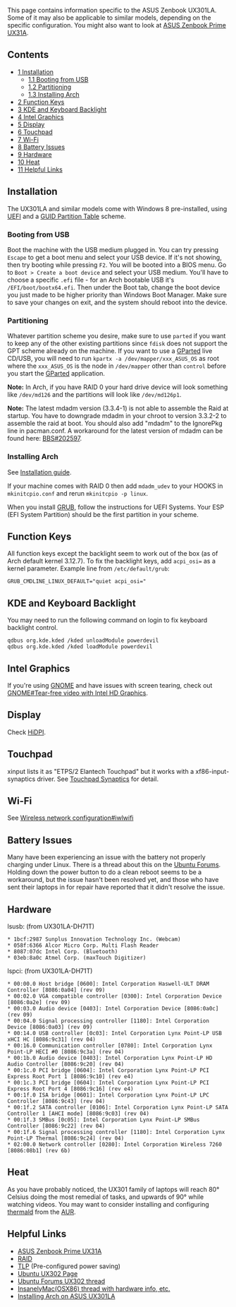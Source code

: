 This page contains information specific to the ASUS Zenbook UX301LA. Some of it may also be applicable to similar models, depending on the specific configuration. You might also want to look at [ASUS Zenbook Prime UX31A](/index.php/ASUS_Zenbook_Prime_UX31A "ASUS Zenbook Prime UX31A").

## Contents

*   [1 Installation](#Installation)
    *   [1.1 Booting from USB](#Booting_from_USB)
    *   [1.2 Partitioning](#Partitioning)
    *   [1.3 Installing Arch](#Installing_Arch)
*   [2 Function Keys](#Function_Keys)
*   [3 KDE and Keyboard Backlight](#KDE_and_Keyboard_Backlight)
*   [4 Intel Graphics](#Intel_Graphics)
*   [5 Display](#Display)
*   [6 Touchpad](#Touchpad)
*   [7 Wi-Fi](#Wi-Fi)
*   [8 Battery Issues](#Battery_Issues)
*   [9 Hardware](#Hardware)
*   [10 Heat](#Heat)
*   [11 Helpful Links](#Helpful_Links)

## Installation

The UX301LA and similar models come with Windows 8 pre-installed, using [UEFI](/index.php/UEFI "UEFI") and a [GUID Partition Table](/index.php/GUID_Partition_Table "GUID Partition Table") scheme.

### Booting from USB

Boot the machine with the USB medium plugged in. You can try pressing `Escape` to get a boot menu and select your USB device. If it's not showing, then try booting while pressing `F2`. You will be booted into a BIOS menu. Go to `Boot > Create a boot device` and select your USB medium. You'll have to choose a specific `.efi` file - for an Arch bootable USB it's `/EFI/boot/bootx64.efi`. Then under the Boot tab, change the boot device you just made to be higher priority than Windows Boot Manager. Make sure to save your changes on exit, and the system should reboot into the device.

### Partitioning

Whatever partition scheme you desire, make sure to use `parted` if you want to keep any of the other existing partitions since `fdisk` does not support the GPT scheme already on the machine. If you want to use a [GParted](/index.php/GParted "GParted") live CD/USB, you will need to run `kpartx -a /dev/mapper/xxx_ASUS_OS` as root where the `xxx_ASUS_OS` is the node in `/dev/mapper` other than `control` before you start the [GParted](/index.php/GParted "GParted") application.

**Note:** In Arch, if you have RAID 0 your hard drive device will look something like `/dev/md126` and the partitions will look like `/dev/md126p1`.

**Note:** The latest mdadm version (3.3.4-1) is not able to assemble the Raid at startup. You have to downgrade mdadm in your chroot to version 3.3.2-2 to assemble the raid at boot. You should also add "mdadm" to the IgnorePkg line in pacman.conf. A workaround for the latest version of mdadm can be found here: [BBS#202597](https://bbs.archlinux.org/viewtopic.php?id=202597).

### Installing Arch

See [Installation guide](/index.php/Installation_guide "Installation guide").

If your machine comes with RAID 0 then add `mdadm_udev` to your HOOKS in `mkinitcpio.conf` and rerun `mkinitcpio -p linux`.

When you install [GRUB](/index.php/GRUB "GRUB"), follow the instructions for UEFI Systems. Your ESP (EFI System Partition) should be the first partition in your scheme.

## Function Keys

All function keys except the backlight seem to work out of the box (as of Arch default kernel 3.12.7). To fix the backlight keys, add `acpi_osi=` as a kernel parameter. Example line from `/etc/default/grub`:

 `GRUB_CMDLINE_LINUX_DEFAULT="quiet acpi_osi="` 

## KDE and Keyboard Backlight

You may need to run the following command on login to fix keyboard backlight control.

```
qdbus org.kde.kded /kded unloadModule powerdevil
qdbus org.kde.kded /kded loadModule powerdevil
```

## Intel Graphics

If you're using [GNOME](/index.php/GNOME "GNOME") and have issues with screen tearing, check out [GNOME#Tear-free video with Intel HD Graphics](/index.php/GNOME#Tear-free_video_with_Intel_HD_Graphics "GNOME").

## Display

Check [HiDPI](/index.php/HiDPI "HiDPI").

## Touchpad

xinput lists it as "ETPS/2 Elantech Touchpad" but it works with a xf86-input-synaptics driver. See [Touchpad Synaptics](/index.php/Touchpad_Synaptics "Touchpad Synaptics") for detail.

## Wi-Fi

See [Wireless network configuration#iwlwifi](/index.php/Wireless_network_configuration#iwlwifi "Wireless network configuration")

## Battery Issues

Many have been experiencing an issue with the battery not properly charging under Linux. There is a thread about this on the [Ubuntu Forums](http://ubuntuforums.org/showthread.php?t=2195607). Holding down the power button to do a clean reboot seems to be a workaround, but the issue hasn't been resolved yet, and those who have sent their laptops in for repair have reported that it didn't resolve the issue.

## Hardware

lsusb: (from UX301LA-DH71T)

```
* 1bcf:2987 Sunplus Innovation Technology Inc. (Webcam)
* 058f:6366 Alcor Micro Corp. Multi Flash Reader
* 8087:07dc Intel Corp. (Bluetooth)
* 03eb:8a0c Atmel Corp. (maxTouch Digitizer)

```

lspci: (from UX301LA-DH71T)

```
* 00:00.0 Host bridge [0600]: Intel Corporation Haswell-ULT DRAM Controller [8086:0a04] (rev 09)
* 00:02.0 VGA compatible controller [0300]: Intel Corporation Device [8086:0a2e] (rev 09)
* 00:03.0 Audio device [0403]: Intel Corporation Device [8086:0a0c] (rev 09)
* 00:04.0 Signal processing controller [1180]: Intel Corporation Device [8086:0a03] (rev 09)
* 00:14.0 USB controller [0c03]: Intel Corporation Lynx Point-LP USB xHCI HC [8086:9c31] (rev 04)
* 00:16.0 Communication controller [0780]: Intel Corporation Lynx Point-LP HECI #0 [8086:9c3a] (rev 04)
* 00:1b.0 Audio device [0403]: Intel Corporation Lynx Point-LP HD Audio Controller [8086:9c20] (rev 04)
* 00:1c.0 PCI bridge [0604]: Intel Corporation Lynx Point-LP PCI Express Root Port 1 [8086:9c10] (rev e4)
* 00:1c.3 PCI bridge [0604]: Intel Corporation Lynx Point-LP PCI Express Root Port 4 [8086:9c16] (rev e4)
* 00:1f.0 ISA bridge [0601]: Intel Corporation Lynx Point-LP LPC Controller [8086:9c43] (rev 04)
* 00:1f.2 SATA controller [0106]: Intel Corporation Lynx Point-LP SATA Controller 1 [AHCI mode] [8086:9c03] (rev 04)
* 00:1f.3 SMBus [0c05]: Intel Corporation Lynx Point-LP SMBus Controller [8086:9c22] (rev 04)
* 00:1f.6 Signal processing controller [1180]: Intel Corporation Lynx Point-LP Thermal [8086:9c24] (rev 04)
* 02:00.0 Network controller [0280]: Intel Corporation Wireless 7260 [8086:08b1] (rev 6b)

```

## Heat

As you have probably noticed, the UX301 family of laptops will reach 80° Celsius doing the most remedial of tasks, and upwards of 90° while watching videos. You may want to consider installing and configuring [thermald](https://aur.archlinux.org/packages/thermald/) from the [AUR](/index.php/AUR "AUR").

## Helpful Links

*   [ASUS Zenbook Prime UX31A](/index.php/ASUS_Zenbook_Prime_UX31A "ASUS Zenbook Prime UX31A")
*   [RAID](/index.php/RAID "RAID")
*   [TLP](/index.php/TLP "TLP") (Pre-configured power saving)
*   [Ubuntu UX302 Page](https://help.ubuntu.com/community/AsusZenbookUX302)
*   [Ubuntu Forums UX302 thread](http://ubuntuforums.org/showthread.php?t=2205704&page=3)
*   [InsanelyMac(OSX86) thread with hardware info, etc.](http://www.insanelymac.com/forum/topic/295153-asus-ux301la-haswell-dev-guide-1091-newer/)
*   [Installing Arch on ASUS UX301LA](https://github.com/chrisberkhout/kiste)